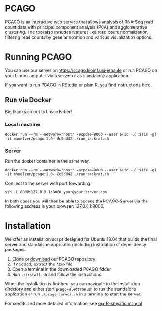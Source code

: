 # PCAGO
 
PCAGO is an interactive web service that allows analysis of RNA-Seq read
count data with principal component analysis (PCA) and agglomerative
clustering. The tool also includes features like read count
normalization, filtering read counts by gene annotation and various
visualization options.

# Running PCAGO

You can use our server on https://pcago.bioinf.uni-jena.de or run
PCAGO on your Linux computer via a server or as standalone application.

If you want to run PCAGO in RStudio or plain R, you find instructions
[here](https://github.com/hoelzer-lab/pcago-unified/blob/master/src/README.md).

## Run via Docker

Big thanks go out to Lasse Faber!

### Local machine
```
docker run --rm --network="host" -expose=8000 --user $(id -u):$(id -g) -it mhoelzer/pcago:1.0--8c5dd42 ./run_packrat.sh
```

### Server
Run the docker container in the same way.
```
docker run --rm --network="host" -expose=8000 --user $(id -u):$(id -g) -it mhoelzer/pcago:1.0--8c5dd42 ./run_packrat.sh
```
Connect to the server with port forwarding.
```
ssh -L 8000:127.0.0.1:8000 your@your.server.com
```

In both cases you will then be able to access the PCAGO-Server via the following address in your browser: 127.0.0.1:8000.

# Installation

We offer an installation script designed for Ubuntu 18.04 that builds the
final server and standalone application including installation of dependency
packages.

1. Clone or [download](https://github.com/rumangerst/pcago-unified/archive/master.zip) our PCAGO repository
2. If needed, extract the \*.zip file
3. Open a terminal in the downloaded PCAGO folder
4. Run `./install.sh` and follow the instructions

When the installation is finished, you can navigate to the installation directory and
either start `pcago-electron.sh` to run the standalone application or run `./pcago-server.sh`
in a terminal to start the server.

For credits and more detailed information, see [our R-specific manual](https://github.com/rumangerst/pcago-unified/blob/master/src/README.md)
